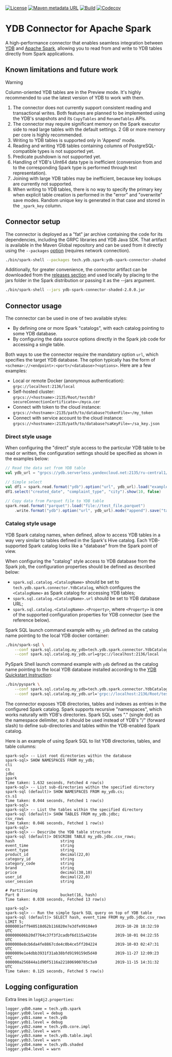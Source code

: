 [![License](https://img.shields.io/badge/License-Apache%202.0-blue.svg)](https://github.com/ydb-platform/ydb-spark-connector/blob/main/LICENSE)
[![Maven metadata URL](https://img.shields.io/maven-metadata/v?metadataUrl=https%3A%2F%2Frepo1.maven.org%2Fmaven2%2Ftech%2Fydb%2Fspark%2Fydb-spark-connector%2Fmaven-metadata.xml)](https://mvnrepository.com/artifact/tech.ydb.spark/ydb-spark-connector)
[![Build](https://img.shields.io/github/actions/workflow/status/ydb-platform/ydb-spark-connector/build.yaml)](https://github.com/ydb-platform/ydb-spark-connector/actions/workflows/build.yaml)
[![Codecov](https://img.shields.io/codecov/c/github/ydb-platform/ydb-spark-connector)](https://app.codecov.io/gh/ydb-platform/ydb-spark-connector)

# YDB Connector for Apache Spark


A high-performance connector that enables seamless integration between [YDB](https://ydb.tech/) and
[Apache Spark](https://spark.apache.org/), allowing you to read from and write to YDB tables directly from Spark
applications.

## Known limitations and future work

> [!WARNING]
> Column-oriented YDB tables are in the Preview mode.
> It's highly recommended to use the latest version of YDB to work with them.

1. The connector does not currently support consistent reading and transactional writes. Both features are planned to be
   implemented using the YDB's snapshots and its `CopyTables` and `RenameTables` APIs.
1. The connector may require significant memory on the Spark executor side to read large tables with the default
   settings. 2 GB or more memory per core is highly recommended.
1. Writing to YDB tables is supported only in 'Append' mode.
1. Reading and writing YDB tables containing columns of PostgreSQL-compatible types is not supported yet.
1. Predicate pushdown is not supported yet.
1. Handling of YDB's UInt64 data type is inefficient (conversion from and to the corresponding Spark type is performed
   through text representation).
1. Joining with large YDB tables may be inefficient, because key lookups are currently not supported.
1. When writing to YDB tables, there is no way to specify the primary key when explicit table creation is performed in
   the "error" and "overwrite" save modes. Random unique key is generated in that case and stored in the `_spark_key`
   column.

## Connector setup

The connector is deployed as a "fat" jar archive containing the code for its dependencies, including the GRPC libraries
and YDB Java SDK. That artifact is available in the Maven Global repository and can be used from it directly using the
`--packages` [option](https://spark.apache.org/docs/latest/submitting-applications.html#advanced-dependency-management)
(requires network connection).

```bash
./bin/spark-shell --packages tech.ydb.spark:ydb-spark-connector-shaded:2.0.0
```

Additionally, for greater convenience, the connector artifact can be downloaded from the
[releases section](https://github.com/ydb-platform/ydb-spark-connector/releases) and used locally by placing to the jars
folder in the Spark distribution or passing it as the --jars argument.
```bash
./bin/spark-shell --jars ydb-spark-connector-shaded-2.0.0.jar
```

## Connector usage

The connector can be used in one of two available styles:

* By defining one or more Spark "catalogs", with each catalog pointing to some YDB database.
* By configuring the data source options directly in the Spark job code for accessing a single table.

Both ways to use the connector require the mandatory option `url`, which specifies the target YDB database. The option
typically has the form of `<schema>://<endpoint>:<port>/<database>?<options>`. Here are a few examples:
* Local or remote Docker (anonymous authentication):<br>`grpc://localhost:2136/local`
* Self-hosted cluster:<br>`grpcs://<hostname>:2135/Root/testdb?secureConnectionCertificate=~/myca.cer`
* Connect with token to the cloud instance:<br>`grpcs://<hostname>:2135/path/to/database?tokenFile=~/my_token`
* Connect with service account to the cloud instance:<br>`grpcs://<hostname>:2135/path/to/database?saKeyFile=~/sa_key.json`

### Direct style usage

When configuring the "direct" style access to the particular YDB table to be read or written, the configuration settings
should be specified as shown in the examples below:

```Scala
// Read the data set from YDB table
val ydb_url = "grpcs://ydb.serverless.yandexcloud.net:2135/ru-central1/b1g3o4minpkuh10pd2rj/etnfjib1gmua6mvvgdcl?saKeyFile=~/sa_key.json"

// Simple select
val df1 = spark.read.format("ydb").option("url", ydb_url).load("example_table");
df1.select("created_date", "complaint_type", "city").show(10, false)

// Copy data from Parquet file to YDB table
spark.read.format("parquet").load("file://test_file.parquet")
    .write.format("ydb").option("url", ydb_url).mode("append").save("table_from_parquet")

```

### Catalog style usage

YDB Spark catalog names, when defined, allow to access YDB tables in a way very similar to tables defined in the Spark's
Hive catalog. Each YDB-supported Spark catalog looks like a "database" from the Spark point of view.

When configuring the "catalog" style access to YDB database from the Spark job, the configuration properties should be
defined as described below:

* `spark.sql.catalog.<CatalogName>` should be set to `tech.ydb.spark.connector.YdbCatalog`, which configures the
`<CatalogName>` as Spark catalog for accessing YDB tables;
* `spark.sql.catalog.<CatalogName>.url` should be set to YDB database URL;
* `spark.sql.catalog.<CatalogName>.<Property>`, where `<Property>` is one of the supported configuration properties for
YDB connector (see the reference below).

Spark SQL launch command example with `my_ydb` defined as the catalog name pointing to the local YDB docker container:

```bash
./bin/spark-sql \
    --conf spark.sql.catalog.my_ydb=tech.ydb.spark.connector.YdbCatalog \
    --conf spark.sql.catalog.my_ydb.url=grpc://localhost:2136/local
```

PySpark Shell launch command example with `ydb` defined as the catalog name pointing to the local YDB database installed
according to the [YDB Quickstart Instruction](https://ydb.tech/docs/en/getting_started/quickstart):

```bash
./bin/pyspark \
    --conf spark.sql.catalog.my_ydb=tech.ydb.spark.connector.YdbCatalog \
    --conf spark.sql.catalog.my_ydb.url='grpc://localhost:2136/Root/test'
```

The connector exposes YDB directories, tables and indexes as entries in the configured Spark catalog. Spark supports
recursive "namespaces", which works naturally with YDB's directories. Spark SQL uses "." (single dot) as the
namespace delimiter, so it should be used instead of YDB's "/" (forward slash) to define sub-directories and tables
within the YDB-enabled Spark catalog.

Here is an example of using Spark SQL to list YDB directories, tables, and table columns:

```
spark-sql> -- List root directories within the database
spark-sql> SHOW NAMESPACES FROM my_ydb;
cli
cs
jdbc
spark
Time taken: 1.632 seconds, Fetched 4 row(s)
spark-sql> -- List sub-directories within the specified directory
spark-sql (default)> SHOW NAMESPACES FROM my_ydb.cs;
cs.s1
Time taken: 0.044 seconds, Fetched 1 row(s)
spark-sql>
spark-sql> -- List the tables within the specified directory
spark-sql (default)> SHOW TABLES FROM my_ydb.jdbc;
csv_rows
Time taken: 0.046 seconds, Fetched 1 row(s)
spark-sql>
spark-sql> -- Describe the YDB table structure
spark-sql (default)> DESCRIBE TABLE my_ydb.jdbc.csv_rows;
hash                    string
event_time              string
event_type              string
product_id              decimal(22,0)
category_id             string
category_code           string
brand                   string
price                   decimal(38,10)
user_id                 decimal(22,0)
user_session            string

# Partitioning
Part 0                  bucket(16, hash)
Time taken: 0.038 seconds, Fetched 13 row(s)

spark-sql>
spark-sql> -- Run the simple Spark SQL query on top of YDB table
spark-sql (default)> SELECT hash, event_time FROM my_ydb.jdbc.csv_rows LIMIT 5;
0000001eff940518d62b116820e7e3dfe99104e9        2019-10-28 18:32:59 UTC
000000606b20d7764c37f3f2cadbf6d115a4216e        2019-10-01 04:22:55 UTC
0000008e8cb6da4fe8867cde4c0b4ce5ff204224        2019-10-03 02:47:31 UTC
0000009e1e4dbb3931f31ab38bfd9199159d5d40        2019-11-27 12:09:23 UTC
000000a256844a1d90f5116a221806900785c3a9        2019-11-15 14:31:32 UTC
Time taken: 0.125 seconds, Fetched 5 row(s)
```

## Logging configuration

Extra lines in `log4j2.properties`:

```java.properties
logger.ydb0.name = tech.ydb.spark
logger.ydb0.level = debug
logger.ydb1.name = tech.ydb
logger.ydb1.level = debug
logger.ydb2.name = tech.ydb.core.impl
logger.ydb2.level = warn
logger.ydb3.name = tech.ydb.table.impl
logger.ydb3.level = warn
logger.ydb4.name = tech.ydb.shaded
logger.ydb4.level = warn
```
